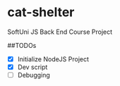 # cat-shelter
SoftUni JS Back End Course Project

##TODOs
- [x] Initialize NodeJS Project
- [x] Dev script
- [ ] Debugging